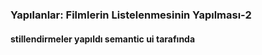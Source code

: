 ### Yapılanlar: Filmlerin Listelenmesinin Yapılması-2

#### stillendirmeler yapıldı semantic ui tarafında

